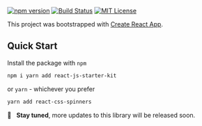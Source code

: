 [![npm version](https://badge.fury.io/js/react-js-starter-kit.svg)](https://badge.fury.io/js/react-js-starter-kit)
[![Build Status](https://travis-ci.com/vikichand/react-js-starter-kit.svg?branch=master)](https://travis-ci.com/vikichand/react-js-starter-kit)
[![MIT License](https://img.shields.io/github/license/vikichand/react-js-starter-kit.svg)](https://github.com/vikichand/react-js-starter-kit/blob/master/LICENSE)

This project was bootstrapped with [Create React App](https://github.com/facebook/create-react-app).

## Quick Start

Install the package with `npm`

```sh
npm i yarn add react-js-starter-kit
```

or `yarn` - whichever you prefer

```sh
yarn add react-css-spinners
```

:rocket: &nbsp; **Stay tuned**, more updates to this library will be released soon.
